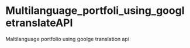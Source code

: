 # Multilanguage_portfoli_using_googletranslateAPI
Maltilanguage portfolio using goolge translation api
